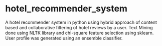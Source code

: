 hotel_recommender_system
========================

A hotel recommender system in python using hybrid approach of content based and collaborative filtering of hotel reviews by a user. Text Mining done using NLTK library and chi-square feature selection using sklearn. User profile was generated using an ensemble classifier.
